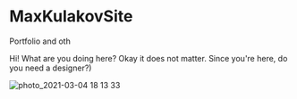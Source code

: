 # MaxKulakovSite
Portfolio and oth

Hi! What are you doing here? 
Okay it does not matter. 
Since you're here, do you need a designer?)

![photo_2021-03-04 18 13 33](https://user-images.githubusercontent.com/60429401/109976564-58a62200-7d15-11eb-97a4-d484ec6e9617.jpeg)
